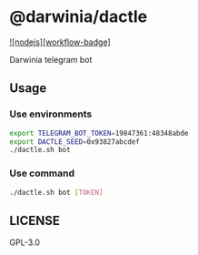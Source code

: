 # @darwinia/dactle

[![nodejs][workflow-badge]][github]

Darwinia telegram bot

## Usage

### Use environments

```bash
export TELEGRAM_BOT_TOKEN=19847361:48348abde
export DACTLE_SEED=0x93827abcdef
./dactle.sh bot
```

### Use command

```bash
./dactle.sh bot [TOKEN]
```

## LICENSE

GPL-3.0

[github]: https://github.com/darwinia-network/faucet/telegram-bot


